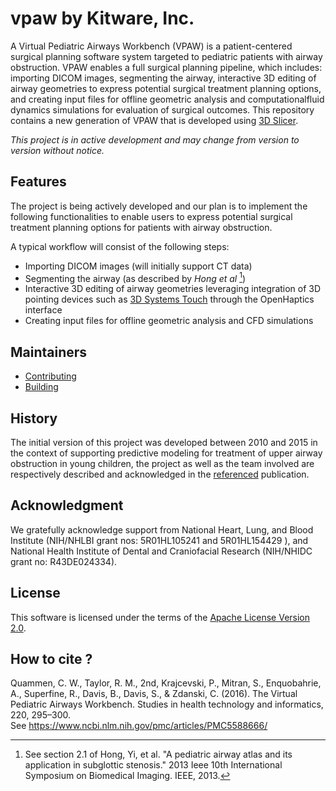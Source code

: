 vpaw by Kitware, Inc.
================================
A Virtual Pediatric Airways Workbench (VPAW) is a patient-centered surgical planning software system targeted to pediatric patients with airway obstruction. VPAW enables a  full surgical planning pipeline, which includes: importing DICOM images, segmenting the airway, interactive 3D editing of airway geometries to express potential surgical treatment planning options, and creating input files for offline geometric analysis and computationalfluid dynamics simulations for evaluation of surgical outcomes.  This repository contains a new generation of VPAW that is developed using [3D Slicer](https://www.slicer.org/).

_This project is in active development and may change from version to version without notice._

## Features

The project is being actively developed and our plan is to implement the following functionalities to enable users to express potential surgical treatment planning options for patients with airway obstruction.

A typical workflow will consist of the following steps:

* Importing DICOM images (will initially support CT data)
* Segmenting the airway (as described by _Hong et al_ [^1])
* Interactive 3D editing of airway geometries leveraging integration of 3D pointing devices such as [3D Systems Touch](https://www.3dsystems.com/haptics-devices/touch) through the OpenHaptics interface
* Creating input files for offline geometric analysis and CFD simulations

[^1]: See section 2.1 of Hong, Yi, et al. "A pediatric airway atlas and its application in subglottic stenosis." 2013 Ieee 10th International Symposium on Biomedical Imaging. IEEE, 2013.

## Maintainers

* [Contributing](CONTRIBUTING.md)
* [Building](BUILD.md)

## History

The initial version of this project was developed between 2010 and 2015 in the context of supporting predictive modeling for treatment of upper airway obstruction in young children, the project as well as the team involved are respectively described and acknowledged in the [referenced](#how-to-cite) publication.

## Acknowledgment

We gratefully acknowledge support from National Heart, Lung, and Blood Institute (NIH/NHLBI grant nos: 5R01HL105241 and 5R01HL154429 ), and National Health Institute of Dental and Craniofacial Research (NIH/NHIDC grant no: R43DE024334).

## License

This software is licensed under the terms of the [Apache License Version 2.0](LICENSE).

## How to cite ?

Quammen, C. W., Taylor, R. M., 2nd, Krajcevski, P., Mitran, S., Enquobahrie, A., Superfine, R., Davis, B., Davis, S., & Zdanski, C. (2016). The Virtual Pediatric Airways Workbench. Studies in health technology and informatics, 220, 295–300.\
See https://www.ncbi.nlm.nih.gov/pmc/articles/PMC5588666/

